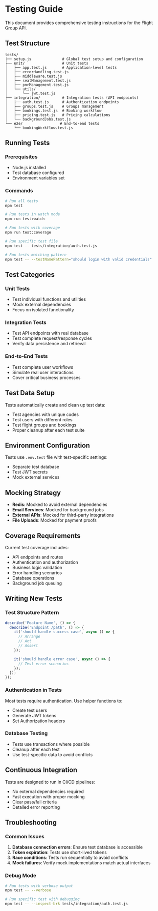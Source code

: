 # Testing Guide

This document provides comprehensive testing instructions for the Flight Group API.

## Test Structure

```
tests/
├── setup.js              # Global test setup and configuration
├── unit/                 # Unit tests
│   ├── app.test.js       # Application-level tests
│   ├── errorHandling.test.js
│   ├── middleware.test.js
│   ├── seatManagement.test.js
│   ├── pnrManagement.test.js
│   └── utils/
│       └── jwt.test.js
├── integration/          # Integration tests (API endpoints)
│   ├── auth.test.js      # Authentication endpoints
│   ├── groups.test.js    # Groups management
│   ├── bookings.test.js  # Booking workflow
│   ├── pricing.test.js   # Pricing calculations
│   └── backgroundJobs.test.js
└── e2e/                 # End-to-end tests
    └── bookingWorkflow.test.js
```

## Running Tests

### Prerequisites
- Node.js installed
- Test database configured
- Environment variables set

### Commands

```bash
# Run all tests
npm test

# Run tests in watch mode
npm run test:watch

# Run tests with coverage
npm run test:coverage

# Run specific test file
npm test -- tests/integration/auth.test.js

# Run tests matching pattern
npm test -- --testNamePattern="should login with valid credentials"
```

## Test Categories

### Unit Tests
- Test individual functions and utilities
- Mock external dependencies
- Focus on isolated functionality

### Integration Tests
- Test API endpoints with real database
- Test complete request/response cycles
- Verify data persistence and retrieval

### End-to-End Tests
- Test complete user workflows
- Simulate real user interactions
- Cover critical business processes

## Test Data Setup

Tests automatically create and clean up test data:
- Test agencies with unique codes
- Test users with different roles
- Test flight groups and bookings
- Proper cleanup after each test suite

## Environment Configuration

Tests use `.env.test` file with test-specific settings:
- Separate test database
- Test JWT secrets
- Mock external services

## Mocking Strategy

- **Redis**: Mocked to avoid external dependencies
- **Email Services**: Mocked for background jobs
- **External APIs**: Mocked for third-party integrations
- **File Uploads**: Mocked for payment proofs

## Coverage Requirements

Current test coverage includes:
- API endpoints and routes
- Authentication and authorization
- Business logic validation
- Error handling scenarios
- Database operations
- Background job queuing

## Writing New Tests

### Test Structure Pattern
```javascript
describe('Feature Name', () => {
  describe('Endpoint /path', () => {
    it('should handle success case', async () => {
      // Arrange
      // Act
      // Assert
    });

    it('should handle error case', async () => {
      // Test error scenarios
    });
  });
});
```

### Authentication in Tests
Most tests require authentication. Use helper functions to:
- Create test users
- Generate JWT tokens
- Set Authorization headers

### Database Testing
- Tests use transactions where possible
- Cleanup after each test
- Use test-specific data to avoid conflicts

## Continuous Integration

Tests are designed to run in CI/CD pipelines:
- No external dependencies required
- Fast execution with proper mocking
- Clear pass/fail criteria
- Detailed error reporting

## Troubleshooting

### Common Issues
1. **Database connection errors**: Ensure test database is accessible
2. **Token expiration**: Tests use short-lived tokens
3. **Race conditions**: Tests run sequentially to avoid conflicts
4. **Mock failures**: Verify mock implementations match actual interfaces

### Debug Mode
```bash
# Run tests with verbose output
npm test -- --verbose

# Run specific test with debugging
npm test -- --inspect-brk tests/integration/auth.test.js
```
